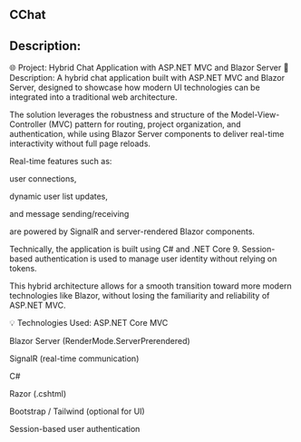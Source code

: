 ## CChat
## Description:
🌐 Project: Hybrid Chat Application with ASP.NET MVC and Blazor Server
📘 Description:
A hybrid chat application built with ASP.NET MVC and Blazor Server, designed to showcase how modern UI technologies can be integrated into a traditional web architecture.

The solution leverages the robustness and structure of the Model-View-Controller (MVC) pattern for routing, project organization, and authentication, while using Blazor Server components to deliver real-time interactivity without full page reloads.

Real-time features such as:

user connections,

dynamic user list updates,

and message sending/receiving

are powered by SignalR and server-rendered Blazor components.

Technically, the application is built using C# and .NET Core 9. Session-based authentication is used to manage user identity without relying on tokens.

This hybrid architecture allows for a smooth transition toward more modern technologies like Blazor, without losing the familiarity and reliability of ASP.NET MVC.

💡 Technologies Used:
ASP.NET Core MVC

Blazor Server (RenderMode.ServerPrerendered)

SignalR (real-time communication)

C#

Razor (.cshtml)

Bootstrap / Tailwind (optional for UI)

Session-based user authentication






